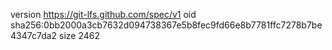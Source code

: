 version https://git-lfs.github.com/spec/v1
oid sha256:0bb2000a3cb7632d094738367e5b8fec9fd66e8b7781ffc7278b7be4347c7da2
size 2462
